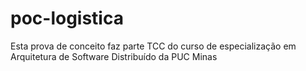 # poc-logistica

Esta prova de conceito faz parte TCC do curso de especialização em Arquitetura de Software Distribuído da PUC Minas

